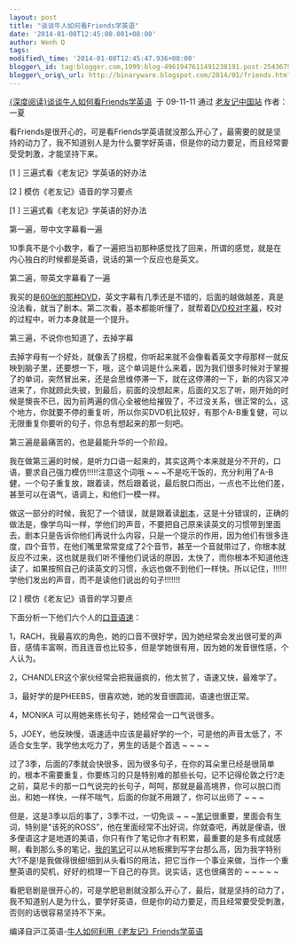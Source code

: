 ```yaml
--- 
layout: post 
title: "谈谈牛人如何看Friends学英语" 
date: '2014-01-08T12:45:00.001+08:00' 
author: Wenh Q
tags:
modified\_time: '2014-01-08T12:45:47.936+08:00' 
blogger\_id: tag:blogger.com,1999:blog-4961947611491238191.post-2543675145224228826
blogger\_orig\_url: http://binaryware.blogspot.com/2014/01/friends.html
---
```

[{深度阅读}谈谈牛人如何看Friends学英语](http://feedproxy.google.com/~r/6-friends/~3/e5Gtst55kn8/591)  于
09-11-11 通过 [老友记中国站](http://www.6-friends.cn/) 作者：一夏





看Friends是很开心的，可是看Friends学英语就没那么开心了，最需要的就是坚持的动力了，我不知道别人是为什么要学好英语，但是你的动力要足，而且经常要受受刺激，才能坚持下来。


[1
] 三遍式看《老友记》学英语的好办法


[2
] 模仿《老友记》语音的学习要点


[1
] 三遍式看《老友记》学英语的好办法



第一遍，带中文字幕看一遍

10季真不是个小数字，看了一遍把当初那种感觉找了回来，所谓的感觉，就是在内心独白的时候都是英语，说话的第一个反应也是英文。

第二遍，带英文字幕看了一遍

我买的是[60张的那种DVD](http://www.6-friends.cn/resource)，英文字幕有几季还是不错的，后面的越做越差，真是没法看，就当了剧本。第二次看，基本都能听懂了，就帮着[DVD校对字幕](http://www.6-friends.cn/resource)，校对的过程中，听力本身就是一个提升。

第三遍，不说你也知道了，去掉字幕







去掉字母有一个好处，就像丢了拐棍，你听起来就不会像看着英文字母那样一就反映到脑子里，还要想一下，哦，这个单词是什么来着，因为我们很多时候对于掌握了的单词，突然冒出来，还是会思维停滞一下，就在这停滞的一下，新的内容又冲进来了，你就顾此失彼，到最后，前面的没想起来，后面的又忘了听，刚开始的时候是懊丧不已，因为前两遍的信心全被他给摧毁了，不过没关系，很正常的么，这个地方，你就要不停的重复听，所以你买DVD机比较好，有那个A-B重复健，可以无限重复你要听的句子，你总有想起来的那一刻吧。

第三遍是最痛苦的，也是最能升华的一个阶段。

我在做第三遍的时候，是听力口语一起来的，其实这两个本来就是分不开的，口语，要求自己强力模仿!!!!!注意这个词哦
~
~
~不是吃干饭的，充分利用了A-B健，一个句子重复放，跟着读，然后跟着说，最后脱口而出，一点也不比他们差，甚至可以在语气，语调上，和他们一模一样。

做这一部分的时候，我犯了一个错误，就是跟着读[剧本](http://www.6-friends.cn/archives/132)，这是十分错误的，正确的做法是，像学鸟叫一样，学他们的声音，不要把自己原来读英文的习惯带到里面去，剧本只是告诉你他们再说什么内容，只是一个提示的作用，因为他们有很多连度，四个音节，在他们嘴里常常变成了2个音节，甚至一个音就带过了，你根本就反应不过来，这也就是我们听不懂他们说话的原因，太快了，而你根本不知道他连读了，如果按照自己的读英文的习惯，永远也做不到他们一样快。所以记住，!!!!!!学他们发出的声音，而不是读他们说出的句子!!!!!!!


[2
] 模仿《老友记》语音的学习要点



下面分析一下他们六个人的[口音语速](http://www.6-friends.cn/archives/467)：

1，RACH，我最喜欢的角色，她的口音不很好学，因为她经常会发出很可爱的声音，感情丰富啊，而且连音也比较多，但是学她很有用，因为她的发音很性感，个人认为。

2，CHANDLER这个家伙经常会把我逼疯的，他太贫了，语速又快，最难学了。

3，最好学的是PHEEBS，很喜欢她，她的发音很圆润，语速也很正常。

4，MONIKA 可以用她来练长句子，她经常会一口气说很多。

5，JOEY，他反映慢，语速适中应该是最好学的一个，可是他的声音太低了，不适合女生学，我学他太吃力了，男生的话是个首选
~
~
~
~



[](http://a4.yeshj.com/rd/31711/)



过了3季，后面的7季就会快很多，因为很多句子，在你的耳朵里已经是很简单的，根本不需要重复，你要练习的只是特别难的那些长句，记不记得伦敦之行?走之前，莫尼卡的那一口气说完的长句子，呵呵，那就是最高境界，你可以脱口而出，和她一样快，一样不喘气，后面的你就不用跟了，你可以出师了
~
~
~

但是，这是3季以后的事了，3季不过，一切免谈
~
~
~[笔记](http://www.6-friends.cn/archives/132)很重要，里面会有生词，特别是"该死的ROSS"，他在里面经常不出好词，你就查吧，再就是俚语，很多俚语这才是地道的美语，你只有作了笔记你才有积累，最重要的是多有成就感啊，看到那么多的笔记，[我的笔记](http://www.6-friends.cn/archives/category/explains)可以从地板摞到写字台那么高，因为我字特别大?不是!是我做得很细!细到从头看IS的用法，把它当作一个事业来做，当作一个重整英语的契机，好好的梳理一下自己的存货。说实话，这也很痛苦的
~
~
~
~
~

看肥皂剧是很开心的，可是学肥皂剧就没那么开心了，最后，就是坚持的动力了，我不知道别人是为什么，要学好英语，但是你的动力要足，而且经常要受受刺激，否则的话很容易坚持不下来。



编译自沪江英语-[牛人如何利用《老友记》Friends学英语](http://movie.yeshj.com/movie/84374/?page=2)
